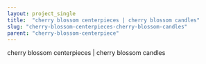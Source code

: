 ```yaml
---
layout: project_single
title:  "cherry blossom centerpieces | cherry blossom candles"
slug: "cherry-blossom-centerpieces-cherry-blossom-candles"
parent: "cherry-blossom-centerpiece"
---
```

cherry blossom centerpieces | cherry blossom candles